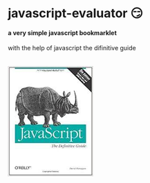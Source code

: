 # javascript-evaluator 😏                                                                                                                       
#### a very simple javascript bookmarklet 
 
with the help of javascript the difinitive guide<br/><br/><br/>
![difinitive guide](download.jpg)
